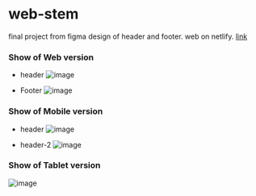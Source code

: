 # web-stem

final project from figma design of header and footer. web on netlify. [link](https://stem-web-id.netlify.app)

### Show of Web version

- header
  ![image](https://github.com/thmsgnwn/src/Screenshot2024-01-03080728)

- Footer
  ![image](https://github.com/thmsgnwn/src/Screenshot2024-01-03080836)

### Show of Mobile version

- header
  ![image](https://github.com/thmsgnwn/src/Screenshot2024-01-03081718)

- header-2
  ![image](https://github.com/thmsgnwn/src/Screenshot2024-01-03081924)

### Show of Tablet version

![image](https://github.com/thmsgnwn/src/Screenshot2024-01-03082050)
